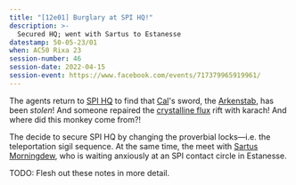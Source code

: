 ```yaml
---
title: "[12e01] Burglary at SPI HQ!"
description: >-
  Secured HQ; went with Sartus to Estanesse
datestamp: 50-05-23/01
when: AC50 Rixa 23
session-number: 46
session-date: 2022-04-15
session-event: https://www.facebook.com/events/717379965919961/
---
```


The agents return to [SPI HQ](../locales/spi-hq) to find that [Cal](../dossiers/cal)'s sword, the [Arkenstab](../relics/arkenstone), has been *stolen*! And someone repaired the [crystalline flux](../locales/flux#crystalline-flux) rift with karach! And where did this monkey come from?!

The decide to secure SPI HQ by changing the proverbial locks—i.e. the teleportation sigil sequence. At the same time, the meet with [Sartus Morningdew](../dossiers/sartus-morningdew), who is waiting anxiously at an SPI contact circle in Estanesse.

TODO: Flesh out these notes in more detail.
